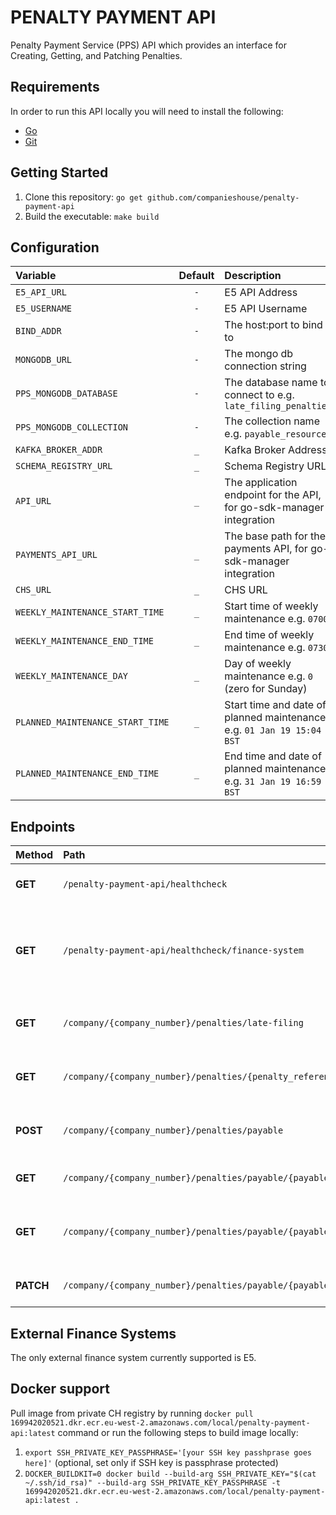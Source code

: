 # PENALTY PAYMENT API

Penalty Payment Service (PPS) API which provides an interface for Creating, Getting, and Patching Penalties.

## Requirements
In order to run this API locally you will need to install the following:

- [Go](https://golang.org/doc/install)
- [Git](https://git-scm.com/downloads)

## Getting Started
1. Clone this repository: `go get github.com/companieshouse/penalty-payment-api`
1. Build the executable: `make build`

## Configuration
| Variable                                  | Default | Description                                                           |
|:------------------------------------------|:-------:|:----------------------------------------------------------------------|
| `E5_API_URL`                              |   `-`   | E5 API Address                                                        |
| `E5_USERNAME`                             |   `-`   | E5 API Username                                                       |
| `BIND_ADDR`                               |   `-`   | The host:port to bind to                                              |
| `MONGODB_URL`                             |   `-`   | The mongo db connection string                                        |
| `PPS_MONGODB_DATABASE`                    |   `-`   | The database name to connect to e.g. `late_filing_penalties`          |
| `PPS_MONGODB_COLLECTION`                  |   `-`   | The collection name e.g. `payable_resources`                          |
| `KAFKA_BROKER_ADDR`                       |   `_`   | Kafka Broker Address                                                  |
| `SCHEMA_REGISTRY_URL`                     |   `_`   | Schema Registry URL                                                   |
| `API_URL`                                 |   `_`   | The application endpoint for the API, for go-sdk-manager integration  |
| `PAYMENTS_API_URL`                        |   `_`   | The base path for the payments API, for go-sdk-manager integration    |
| `CHS_URL`                                 |   `_`   | CHS URL                                                               |
| `WEEKLY_MAINTENANCE_START_TIME`           |   `_`   | Start time of weekly maintenance e.g. `0700`                          |
| `WEEKLY_MAINTENANCE_END_TIME`             |   `_`   | End time of weekly maintenance e.g. `0730`                            |
| `WEEKLY_MAINTENANCE_DAY`                  |   `_`   | Day of weekly maintenance e.g. `0` (zero for Sunday)                  |
| `PLANNED_MAINTENANCE_START_TIME`          |   `_`   | Start time and date of planned maintenance e.g. `01 Jan 19 15:04 BST` |
| `PLANNED_MAINTENANCE_END_TIME`            |   `_`   | End time and date of planned maintenance e.g. `31 Jan 19 16:59 BST`   |

## Endpoints
| Method    | Path                                                               | Description                                                           |
|:----------|:-------------------------------------------------------------------|:----------------------------------------------------------------------|
| **GET**   | `/penalty-payment-api/healthcheck`                                 | Standard healthcheck endpoint                                         |
| **GET**   | `/penalty-payment-api/healthcheck/finance-system`                  | Healthcheck endpoint to check whether the finance system is available |
| **GET**   | `/company/{company_number}/penalties/late-filing`                  | List the late filing penalties for a company                          |
| **GET**   | `/company/{company_number}/penalties/{penalty_reference_type}`     | List the financial penalties for a company                            |
| **POST**  | `/company/{company_number}/penalties/payable`                      | Create a payable penalty resource                                     |
| **GET**   | `/company/{company_number}/penalties/payable/{payable_id}`         | Get a payable resource                                                |
| **GET**   | `/company/{company_number}/penalties/payable/{payable_id}/payment` | List the cost items related to the penalty resource                   |
| **PATCH** | `/company/{company_number}/penalties/payable/{payable_id}/payment` | Mark the resource as paid                                             |

## External Finance Systems
The only external finance system currently supported is E5.

## Docker support

Pull image from private CH registry by running `docker pull 169942020521.dkr.ecr.eu-west-2.amazonaws.com/local/penalty-payment-api:latest` command or run the following steps to build image locally:

1. `export SSH_PRIVATE_KEY_PASSPHRASE='[your SSH key passhprase goes here]'` (optional, set only if SSH key is passphrase protected)
2. `DOCKER_BUILDKIT=0 docker build --build-arg SSH_PRIVATE_KEY="$(cat ~/.ssh/id_rsa)" --build-arg SSH_PRIVATE_KEY_PASSPHRASE -t 169942020521.dkr.ecr.eu-west-2.amazonaws.com/local/penalty-payment-api:latest .`
